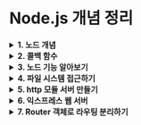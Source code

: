 # Node.js 개념 정리

<details>
<summary><strong>1. 노드 개념</strong></summary>

### 동시성(Blocking)과 비동기(Non-Blocking)
| 구분 | 설명 |
|---|---|
| **Blocking(동기)** | 대중 목욕탕처럼 앞사람이 끝날 때까지 다음 사람이 대기 |
| **Non-Blocking(비동기)** | 각자 자기 집에서 따로 샤워, 서로 기다리지 않음 |

- **논블로킹**: 이전 작업 완료 대기 없이 바로 다음 작업 수행
- **블로킹**: 이전 작업이 끝나야 다음 작업 수행 가능

--- 

### 자바 스크립트 런타임
- 노드는 자바스크립트 런타임이다
- 런타임은 특정 언어로 만든 프로그램을 실행 할 수 있는 환경을 뜻한다.;
- 노드는 자바스크립트 실행기라고 봐도 무방하다.

---

### 이벤트 기반
- 이벤트가 발생할 때 미리 지정해둔 작업을 수행하는 방식을 의미한다.
- 이벤트로는 클릭이나 네트워크  요청 등이 있을 수 있다.
- 이벤트 기반 시스템에서는 특정 이번트가 발생할 떄 무엇을 할지 미리 등록 해둬야 한다. 이를 **이벤트 리스터**에 **콜백**함수를 등록한다고 표현한다.
ex) 클릭 이벤트 리스너에 경고창을 띄우는 골백 함수를 등록해두면 클릭 이벤트가 발생할 때마다 콜백 함수가 실행돼 경고 창이 뜬다.

---

### 이벤트 루프
- 이벤트가 동시에 발생했을 때 어떤 순서로 콜백 함수를 호출할지를 이벤트 루프가 판단한다. 
- 노드는 자바스크립트 코드의 맨 위부터 한 줄씩 실행한다. 
- 함수를 호출 부분을 발견했다면 호출한 함수를 호출 스택에 넣는다.

---

## 스레드와 프로세스

### 싱글 스레드
- 노드는 하나의 스레드로 요청 처리
- 요청 → 처리 → 응답까지 한 스레드가 담당
- 동시 처리는 **비동기 + 이벤트 루프**로 해결

### 멀티 스레드
- 하나의 프로세스에서 여러 스레드 사용
- CPU 연산이 많은 경우 유리
- 스레드 동기화 이슈로 코딩 난이도 상승

### 멀티 프로세싱
- 독립적인 프로세스 여러 개 사용
- 각 프로세스는 메모리 공유 X
- 입출력 요청 많을 때 유리
- 동기화 이슈 적어 상대적으로 구현 쉬움

| 구분 | 설명 |
|---|---|
| **프로세스** | 운영체제 작업 단위. 메모리 공유 X |
| **스레드** | 프로세스 내 실행 흐름 단위. 메모리 공유 O |

---

## 서버로서의 Node.js

| 장점 | 설명 |
|---|---|
| 빠른 응답 | 실시간 채팅, 알림 서비스 적합 |
| 비동기 처리 | DB 조회, 파일 읽기 등에 강함 |

| 단점 | 설명 |
|---|---|
| CPU 연산 많을 때 | 이미지 변환, 대용량 데이터 가공 등 비효율적 |

---

## 변수 선언
| 키워드 | 특징 | 설명 |
|---|---|---|
| var | 함수 스코프 | 재선언 가능 / 호이스팅 문제 / 지양 |
| let | 블록 스코프 | 재할당 가능 |
| const | 블록 스코프 | 재할당 불가 / 기본값으로 사용 |

```javascript
var string1 = num1 + ' 더하기 ' + num2 + '는 \'' + result + '\'';
const string2 = `${num3} 더하기 ${num4}는 '${result2}'`;
```
---

## 함수 호이스팅

### 선언적 함수 - 호이스팅 O
```javascript
hello();

function hello() {
  console.log('Hello!');
}
```
### 함수 표현식 - 호이스팅 X (에러 발생)
```javascript

hello(); // TypeError

var hello = function() {
  console.log('Hello!');
};
```
---
</details>

<details>
<summary><strong>2. 콜백 함수</strong></summary>

### this와 콜백 함수에서의 우회
```javascript
var relationship1 = {
  name: 'zero',
  friends: ['nero', 'hero', 'xero'],
  logFriends: function () {
    var that = this;  // this 저장
    this.friends.forEach(function (friend) {
      console.log(that.name, friend);  // that으로 this 접근
    });
  },
};
relationship1.logFriends();
```

- this는 바로 앞 객체를 가리킴
- forEach 내부에서는 this가 달라지므로 that에 this를 저장해 해결
---

### 함수 저장과 호출 차이
```javascript
var candyMachine = {
  status: {
    name: 'node',
    count: 5,
  },
  getCandy: function () {
    this.status.count--;
    return this.status.count;
  },
};
var getCandy = candyMachine.getCandy;
var count = candyMachine.status.count;

console.log(getCandy); // 함수 자체 출력
console.log(count); // 5 출력

• getCandy: 함수 저장 (호출 아님)
• count: 값 직접 접근
```
---
### 클래스와 상속
```javascript
class Human {
  constructor(type = 'human') {
    this.type = type;
  }

  static isHuman(human) {
    return human instanceof Human;
  }

  static breathe() {
    alert('h-a-a-a-m');
  }
}

class Zero extends Human {
  constructor(type, firstName, lastName) {
    super(type);
    this.firstName = firstName;
    this.lastName = lastName;
  }

  sayName() {
    super.breathe();
    alert(`${this.firstName} ${this.lastName}`);
  }
}

const newZero = new Zero('human', 'Zero', 'Cho');
console.log(Human.isHuman(newZero)) // true
console.log(Human.breathe())
// console.log(newZero.sayName())
```
- super(): 부모 클래스 생성자 호출
- static: 클래스 메서드로 인스턴스 없이 호출 가능
- instanceof: 클래스 인스턴스 여부 확인
---
</details>

<details>
<summary><strong>3. 노드 기능 알아보기</strong></summary>

#### URL
- url 처리에는 크 두지 방식이 있다
하는 노드 버전 7에서 추된 WHATWG(웹 표준을 정하는 단체의 이름) 방식의 url이고, 다른 하나는 예전부터 노드에서 사용하던 url방식 요즘은 WHATWG만 사용
- url.format(객체): 분해되었다면 url 객체를 다시 원래 상태로 조립합니다.
- getAll(키): 키에 해당하는 모든 키 값을 가져옴
- get(키): 키에 해당하는 첫번째 값만 가져옴
- has(키): 해당 키가 있는지 없는지 검사함
- keys(키): searchParams의 모든 값을 반복기 객체로 가져옵니다.
- append(키, 값): 해당 키를 추가 합니다. 같은 키의 값이 있다면 유지하고 하나 더 추가 합니다.
- set(키, 값): append와 비슷하지만 같은 키의 값들을모두 지우고 새로 추가합니다.
- delete(키): 해당 키를 제거 합니다
- toString(): 조작한 searchParams 객체를 다시 문자열로 만든다. 이 문자열을 search에 대입하면 주소 객체에 반영

---

## DNS
- 주로 도메인을 통해 IP나 키타 DNS 정보를 얻고자 할 때 사용합니다.

## crypto
**단반향 암호화**
- 단방향 암호화란 복호화 할 수 없는 암호화 방식을 뜻합니다. 복호화는 암호화된 문자열을 원래 문자열로 되돌려 놓는 것을 의미합니다. 즉, 단방향 암호화는 한번 암호화화면 원래 문자열을 찾을 수 없습니다. 복호화 할 수 없으므로 암호화라고 표현하는 대신 **해시 함수** 라고 부리기도함

```javascript
const crypto = require('crypto');

console.log('base64:', crypto.createHash('sha512').update('비밀번호').digest('base64'));
console.log('hex:', crypto.createHash('sha512').update('비밀번호').digest('hex'));
console.log('base64:', crypto.createHash('sha512').update('다른 비밀번호').digest('base64'));
```
- createHash: 사용할 해쉬 알고리즘을 넣음
- update(문자열): 변환할 문자열을 넣습니다. 
- digest(인코딩): 인코딩할 알고리즘을 넣습니다.

- 현재는 주로 pdkdf2, bcrypt, scrypt라는 알고리즘으로 비밀번호를 암호화 한다. 노드에서는 pbkdf2를 자주 씀
pbkdf2는 간단히 말하면 기존 문자열에 salt라고 불리는 문자열을 붙인 후 해시 알고리즘을 반복해서 적용한다.

```javascript
const crypto = require('crypto');

crypto.randomBytes(64, (err, buf) => { //64바이트 길이의 랜덤한 문자열 생성 후 콜백함수 실행
  const salt = buf.toString('base64'); //base64로 인코딩
  console.log('salt:', salt);//salt값 출력
  crypto.pbkdf2('비밀번호', salt, 100000, 64, 'sha512', (err, key) => { //비밀번호, salt, 반복횟수, 출력바이트, 해시 알고리즘
    console.log('password:', key.toString('base64'));//비밀번호 출력
  });
});
```
- randomByte() 메서드로 64바이트 길이의 문자열을 만듭니다. 이것이 salt가 된다. 
pbkdf2() 메서드에는 순서대로 비밀번호, salt, 반복 횟수, 출력 바이트 해시 알고리즘을 인수로 넣는다.
예시에서는 10만번 반복해서 적용한다.

---

## 양방향 암호화
- 암호화된 문자열을 복호화 할 수 있으며, 키라는 것이 사용된다.
```javascript
const crypto = require('crypto'); // crypto 모듈 불러오기

const algorithm = 'aes-256-cbc'; // 사용할 알고리즘과 키, iv값 설정
const key = 'abcdefghijklmnopqrstuvwxyz123456'; // key는 32바이트여야 함
const iv = '1234567890123456'; // iv는 16바이트여야 함

const cipher = crypto.createCipheriv(algorithm, key, iv); // 암호화 생성
let result = cipher.update('암호화할 문장', 'utf8', 'base64');// 암호화할 문장과 인코딩, 출력 인코딩 설정
result += cipher.final('base64');// 출력 인코딩 설정
console.log('암호화:', result); // 암호화된 문장 출력

const decipher = crypto.createDecipheriv(algorithm, key, iv);// 복호화 생성
let result2 = decipher.update(result, 'base64', 'utf8'); // 복호화할 문장과 인코딩, 출력 인코딩 설정
result2 += decipher.final('utf8');// 출력 인코딩 설정
console.log('복호화:', result2);// 복호화된 문장 출력
```
---

## utill
- 유틸이라는 이름 처럼 각종 편의 기능을 모아둔 모듈. 계속 해서 API가 추가 되고 있으며, 가끔 deprecated되어 사아지는 경우도 있습니다.
- deprecated란 프로그래밍 용어로 중요도가 떨어져 더 이상 사용되지 않고 앞으로는 사라지게 될 것이라는 뜻
새로운 기능이 나와서 기존 기능보다 더 좋을때, 기존 기능을 디프리케이티드가 처리하곤 한다.
이전 사용자를 위해 기능을 제거하지는 않지만 곧 없앨 예정이므로 더 이상 사용하지 말라는 의미.

## worker_threads.js

`worker_threads` 모듈은 Node.js에서 멀티 스레딩을 지원하기 위해 사용됩니다. 이는 CPU 집약적인 작업을 메인 스레드와 분리하여 실행할 수 있게 해주어, 메인 스레드가 블로킹되지 않고 다른 작업을 계속 처리할 수 있도록 합니다. 이를 통해 Node.js 애플리케이션의 성능과 응답성을 향상시킬 수 있습니다.

첫 번째 코드 블록에서는 단일 워커 스레드를 생성하여 메인 스레드와 통신하는 예제를 보여줍니다. 메인 스레드는 워커 스레드를 생성하고, 워커 스레드로부터 메시지를 받거나 워커 스레드가 종료될 때 로그를 출력합니다. 워커 스레드는 메인 스레드로부터 메시지를 받고, 응답 메시지를 보낸 후 종료됩니다. 이 예제는 기본적인 메인 스레드와 워커 스레드 간의 메시지 통신을 이해하는 데 도움이 됩니다.

두 번째 코드 블록에서는 여러 워커 스레드를 생성하고 관리하는 예제를 보여줍니다. 메인 스레드는 `Set` 객체를 사용하여 여러 워커 스레드를 생성하고 관리합니다. 각 워커 스레드는 `workerData`를 통해 초기 데이터를 받아 작업을 수행합니다. 메인 스레드는 각 워커 스레드로부터 메시지를 받고, 모든 워커 스레드가 종료되면 'job done' 메시지를 출력합니다. 이 예제는 여러 워커 스레드를 효율적으로 관리하고, 각 워커 스레드가 독립적으로 작업을 수행하는 방법을 이해하는 데 도움이 됩니다.

이러한 `worker_threads` 모듈을 사용하면 Node.js 애플리케이션에서 멀티 스레딩을 구현하여 CPU 집약적인 작업을 효율적으로 처리할 수 있습니다. 이를 통해 애플리케이션의 성능을 최적화하고, 메인 스레드의 응답성을 유지할 수 있습니다.

```javascript
const {
  Worker, isMainThread, parentPort,
} = require('worker_threads');

if (isMainThread) { // 부모일 때 (메인 스레드)
  const worker = new Worker(__filename);
  worker.on('message', message => console.log('from worker', message));
  worker.on('exit', () => console.log('worker exit'));
  worker.postMessage('ping');
} else { // 워커일 때
  parentPort.on('message', (value) => {
    console.log('from parent', value);
    parentPort.postMessage('pong');
    parentPort.close();
  });
}
```

```javascript
const {
  Worker, isMainThread, parentPort, workerData,
} = require('worker_threads');

if (isMainThread) { // 부모일 때
  const threads = new Set(); // 워커 스레드를 관리할 Set 객체 생성
  threads.add(new Worker(__filename, { // 현재 파일을 워커 스레드로 실행
    workerData: { start: 1 }, // workerData로 데이터를 보냄
  }));
  threads.add(new Worker(__filename, { // 현재 파일을 워커 스레드로 실행
    workerData: { start: 2 }, // workerData로 데이터를 보냄
  }));
  for (let worker of threads) {
    worker.on('message', message => console.log('from worker', message)); // 워커 스레드로부터 메시지를 받음
    worker.on('exit', () => { // 워커 스레드가 종료되면
      threads.delete(worker);// Set 객체에서 삭제
      if (threads.size === 0) { // 모든 워커 스레드가 종료되면
        console.log('job done'); // 'job done' 출력
      }
    });
  }
} else { // 워커일 때 워커 스레드로부터 메시지를 받음
  const data = workerData; // workerData로 전달된 데이터를 가져옴
  parentPort.postMessage(data.start + 100); // 부모 스레드로 메시지를 보냄
}
```
---

## child_process
- 노드에서 다른 프로그램을 실행하고 싶거나 명령어를 수행하고 싶을 떄 사용하는 모듈.
이 모듈을 통해 다른 언어의 코드(예를 들면, 파이썬)를 실행하고 결과값을 받을 수 있습니다. 이름이 child_process(자식프로세스)인 이유는 현재 노드 프로세스 외에 새로운 프로세스를 띄워서 명령어를 수행하고 노드 프로세스에 결과를 알려 주기 떄문이다.
```javascript
const exec = require('child_process').exec;

const process = exec('dir');

process.stdout.on('data', function(data) {
  console.log(data.toString());
}); // 실행 결과

process.stderr.on('data', function(data) {
  console.error(data.toString());
}); // 실행 에러1
```
---

## 기타 모듈들
- async_hooks: 비동기 코드의 흐름을 추적할 수 있는 실험적인 모듈입니다.
- dgram: UDP와 관련된 작업을 할 때 사용합니다.
- net: http보아 로우 레벨인 TCP나 IPC 통신을 할 떄 사용합니다.

---
</details>


<details>
<summary><strong>4. 파일 시스템 접근하기 </strong></summary>

### 파일 시스템 접근하기
- fs 모듈은 파일 시스템에 접근하는 모듈 입니다. 즉 파일을 생성하거나 삭제하고, 읽거나 쓸 수 있습니다. 또한, 폴더도 만들거나 지울 수 있습니다. 웹 브라우저에서 자바스크립트를 사용할 때는 일부를 제외하고는 파일 시스템 접근이 금지되어 있으므로 노드 fs 모듈이 낯설 것이다.
```javascript
const fs = require('fs'); // 파일 시스템 모듈

fs.readFile('./readme.txt', (err, data) => { // 파일 읽기 메서드 readFile (비동기) / readFileSync (동기) 
  if (err) {  // 에러 발생 시 에러 로그 출력
    throw err;
  }
  console.log(data); // 파일 내용 출력 buffer 라는 이상한 것이 출력이 됨
  console.log(data.toString());// 파일 내용을 문자열로 출력 toString()을 이용해서 문자열로 출력 시킨다.
});

// 프로미스 버전
const fs = require('fs').promises; // 파일 시스템 모듈

fs.readFile('./readme.txt') // 파일 읽기 메서드 readFile 
  .then((data) => { // 성공 시 data 출력 / 실패 시 에러 출력
    console.log(data);
    console.log(data.toString()); // 파일 내용을 문자열로 출력
  })
  .catch((err) => {
    console.error(err);
  });

```
- readFile의 결과물은 **버퍼**라는 형식으로 제공된다. 버퍼는 사람이 읽을 수 있는 형식이 아니므로 **toString()**을 사용해 문자열로 변환했습니다.

```javascript
const fs = require('fs'); // 파일 시스템 모듈

fs.writeFile('./writeme.txt', '글이 입력됩니다', (err) => { // 파일 쓰기 메서드 writeFile (비동기) / writeFileSync (동기)
  if (err) {
    throw err;
  }
  fs.readFile('./writeme.txt', (err, data) => { // 파일 읽기 메서드 readFile (비동기)
    if (err) {
      throw err;
    }
    console.log(data.toString()); //  파일 내용 출력
  });
});
```
---

### 동기 메서드와 비공기 메서드
- setTimeout 같은 타이머와 process.nextTick 외에도, 노드는 대부분의 메서드를 비동기 방식으로 처리한다. 하지만 몇몇 메서드는 동기 방식으로도 사용할 수 있다. 특히 fs 모듈이 그러한 메서드를 많이 갖고 있다. 
```javascript
const fs = require('fs');

console.log('시작');
fs.readFile('./readme2.txt', (err, data) => {
  if (err) {
    throw err;
  }
  console.log('1번', data.toString());
});
fs.readFile('./readme2.txt', (err, data) => {
  if (err) {
    throw err;
  }
  console.log('2번', data.toString());
});
fs.readFile('./readme2.txt', (err, data) => {
  if (err) {
    throw err;
  }
  console.log('3번', data.toString());
});
console.log('끝');
// 비동기
const fs = require('fs');

console.log('시작');
let data = fs.readFileSync('./readme2.txt');
console.log('1번', data.toString());
data = fs.readFileSync('./readme2.txt');
console.log('2번', data.toString());
data = fs.readFileSync('./readme2.txt');
console.log('3번', data.toString());
console.log('끝');
```

## Sync 메서드의 문제점 정리

### 개념
`readFileSync` 같은 **Sync(동기) 메서드**는 코드 흐름을 이해하기는 쉽지만,  
**성능 측면에서 치명적인 단점**이 있습니다.

---

### 문제점 요약
- Sync 메서드는 **이전 작업이 끝나야만 다음 작업 진행** 가능
- 파일을 읽는 동안 메인 스레드는 대기 상태 (아무 일도 못함)
- 특히, 요청이 수백 개 이상 몰릴 경우 심각한 성능 저하 발생

---

### 비효율적인 이유
| 구분 | 설명 |
|---|---|
| 백그라운드 작업 | 파일 읽기 같은 I/O 작업은 보통 백그라운드에서 수행 |
| 메인 스레드 | 다음 작업을 못하고 백그라운드 작업 완료만 기다림 |
| 결과 | 메인 스레드가 놀고 있는 비효율 발생 (리소스 낭비) |

---

### 요점 정리
| 구분 | 동기(Sync) | 비동기(Async) |
|---|---|---|
| 작업 방식 | 완료될 때까지 대기 | 대기하지 않고 다음 작업 진행 |
| 성능 | 요청 몰릴 때 성능 저하 | 효율적으로 처리 가능 |
| 코드 난이도 | 쉬움 | 상대적으로 어려움 |
| 추천 상황 | 테스트/간단한 스크립트 | 실무 서비스/서버 개발 |

---

### 결론
> Sync 메서드는 흐름은 단순해서 배우기 쉽지만,  
> 실무 서비스에서는 성능 문제 때문에 거의 쓰지 않는다.  
> **Node.js의 강점은 비동기 처리이므로, 실무에서는 반드시 비동기 방식**을 추천!

---

### 추천 방법
| 상황 | 추천 메서드 |
|---|---|
| 파일 읽기 | `fs.readFile` (비동기) |
| DB 조회 | 비동기 쿼리 사용 |
| 네트워크 요청 | `axios`, `fetch` 등 비동기 요청 |

---

```javascript
const fs = require('fs').promises;

console.log('시작');

// readFile 메서드를 사용하여 'readme2.txt' 파일을 비동기적으로 읽음
fs.readFile('./readme2.txt')
  .then((data) => {
    // 첫 번째 파일 읽기가 완료되면 실행됨
    console.log('1번', data.toString());
    // 두 번째 파일 읽기를 시작하고, 그 결과를 다음 then 블록으로 전달
    return fs.readFile('./readme2.txt');
  })
  .then((data) => {
    // 두 번째 파일 읽기가 완료되면 실행됨
    console.log('2번', data.toString());
    // 세 번째 파일 읽기를 시작하고, 그 결과를 다음 then 블록으로 전달
    return fs.readFile('./readme2.txt');
  })
  .then((data) => {
    // 세 번째 파일 읽기가 완료되면 실행됨
    console.log('3번', data.toString());
    console.log('끝');
  })
  .catch((err) => {
    // 파일 읽기 중 에러가 발생하면 실행됨
    console.error(err);
  });
  ```
  ---

## 버퍼와 스트림 이해하기

### 버퍼(Buffer)란?
- **버퍼링**: 영상을 재생할 수 있을 만큼 데이터를 **모아두는 동작**
- 노드에서 파일을 읽을 때, 파일 크기만큼 메모리를 확보하고 데이터를 저장하는데,  
  이 저장된 데이터 덩어리가 **버퍼**다.

### 스트림(Stream)이란?
- 데이터를 **조각조각 나눠서 전송**하는 방식
- 예) 라이브 방송에서 방송인의 컴퓨터에서 시청자에게 영상 데이터를 실시간으로 전송하는 것

### 버퍼링 vs 스트리밍 비교
| 구분 | 설명 |
|---|---|
| 버퍼링 | 재생 전 데이터를 미리 모아둠 |
| 스트리밍 | 데이터를 실시간으로 조금씩 전송 |
| 관계 | 스트리밍 중에도 네트워크 속도가 느리면 버퍼링 발생 가능 |

---

###  노드에서의 버퍼와 스트림
| 작업 | 설명 |
|---|---|
| 파일 읽기 (`readFile`) | 파일 전체를 버퍼로 읽어 메모리에 저장 |
| 파일 스트리밍 (`createReadStream`) | 파일을 **조각** 단위로 읽어서 바로 처리 가능 |

---

### 스트림의 핵심 개념: 파이핑(Piping)
- 스트림끼리 연결하는 작업을 **파이핑**이라고 함
- 예) 파일을 읽는 스트림과 쓰는 스트림을 연결하면:
    - 읽으면서 바로 씀 (메모리 절약 + 빠른 처리)


```javascript
const fs = require('fs');

const readStream = fs.createReadStream('readme4.txt'); // 파일을 읽어오는 스트림 생성
const writeStream = fs.createWriteStream('writeme3.txt'); // 파일을 쓰는 스트림 생성
readStream.pipe(writeStream); // 파이핑

const zlibStream = zlib.createGzip(); // zlib 스트림 생성
```
- zlibStream: zlib 모듈도 제공하여 버퍼 데이터가 전달되다가 gzip 압축을 거친 후 압축 파일을 생성한다.
---

### 기타 fs 메서드 알아보기
```javascript
const fs = require('fs');
//fs.access(경로, 옵션, 콜백)
fs.access('./folder', fs.constants.F_OK | fs.constants.R_OK | fs.constants.W_OK, (err) => { // 폴더나 파일에 접근할 수 있는지 체크
  if (err) {
    if (err.code === 'ENOENT') {
      console.log('폴더 없음');
      //fs.mkdir (경로, 콜백)
      fs.mkdir('./folder', (err) => {  // 폴더 생성
        if (err) {
          throw err;
        }
        console.log('폴더 만들기 성공');
        //fs.open(경로, 옵션, 콜백)
        fs.open('./folder/file.js', 'w', (err, fd) => { // 파일 생성
          if (err) {
            throw err;
          }
          console.log('빈 파일 만들기 성공', fd);
          //fs.rename(기존 경로, 새 경로, 콜백)
          fs.rename('./folder/file.js', './folder/newfile.js', (err) => { //  파일 이름 바꾸기
            if (err) {
              throw err;
            }
            console.log('이름 바꾸기 성공');
          });
        });
      });
    } else {
      throw err;
    }
  } else {
    console.log('이미 폴더 있음');
  }
});

// 프로미스 버전

const fs = require('fs').promises;
const constants = require('fs').constants;

fs.access('./folder', constants.F_OK | constants.W_OK | constants.R_OK)
  .then(() => {
    return Promise.reject('이미 폴더 있음');
  })
  .catch((err) => {
    if (err.code === 'ENOENT') {
      console.log('폴더 없음');
      return fs.mkdir('./folder');
    }
    return Promise.reject(err);
  })
  .then(() => {
    console.log('폴더 만들기 성공');
    return fs.open('./folder/file.js', 'w');
  })
  .then((fd) => {
    console.log('빈 파일 만들기 성공', fd);
    return fs.rename('./folder/file.js', './folder/newfile.js');
  })
  .then(() => {
    console.log('이름 바꾸기 성공');
  })
  .catch((err) => {
    console.error(err);
  });

```
---

### 스레드 풀(Thread Pool) 정리

#### 개념
- Node.js의 **fs 모듈 비동기 메서드**들은 실제로 **백그라운드에서 실행**됨
- 백그라운드에서 작업한 후, 완료되면 메인 스레드에서 **콜백 함수**나 **프로미스의 then**을 실행

#### 핵심 포인트
- Node.js는 싱글 스레드지만, **백그라운드 작업은 스레드 풀**에서 처리
- **fs, crypto, zlib 같은 일부 모듈들은 내부적으로 스레드 풀을 사용**
- 덕분에 **여러 비동기 작업을 동시에 처리 가능**

#### 스레드 풀 흐름 정리
| 단계 | 설명 |
|---|---|
| 1 | fs 비동기 메서드 호출 |
| 2 | 백그라운드에서 스레드 풀에 작업 요청 |
| 3 | 스레드 풀에서 여러 작업을 동시에 수행 |
| 4 | 작업 완료 후, 메인 스레드로 결과 전달 (콜백 or then 실행) |

####  요점 정리
| 구분 | 설명 |
|---|---|
| 메인 스레드 | 요청 받고 응답하는 역할 (이벤트 루프 담당) |
| 스레드 풀 | 무거운 I/O 작업 처리 담당 |
| 지원 모듈 | fs, crypto, zlib 등 |
| 동시 처리 | 여러 작업을 동시에 백그라운드에서 처리 가능 |

#### 결론
> **Node.js는 메인 스레드는 하나지만, 백그라운드에서 스레드 풀이 여러 작업을 병렬로 처리하는 구조 덕분에 성능이 좋아진다.**

---

```javascript
const crypto = require('crypto');

const pass = 'pass'; // 비밀번호
const salt = 'salt'; // 솔트 값
const start = Date.now(); // 시작 시간 기록

// 첫 번째 비동기 pbkdf2 함수 호출
crypto.pbkdf2(pass, salt, 1000000, 128, 'sha512', () => {
  console.log('1:', Date.now() - start); // 작업 완료 시간 출력
});

// 두 번째 비동기 pbkdf2 함수 호출
crypto.pbkdf2(pass, salt, 1000000, 128, 'sha512', () => {
  console.log('2:', Date.now() - start); // 작업 완료 시간 출력
});

// 세 번째 비동기 pbkdf2 함수 호출
crypto.pbkdf2(pass, salt, 1000000, 128, 'sha512', () => {
  console.log('3:', Date.now() - start); // 작업 완료 시간 출력
});

// 네 번째 비동기 pbkdf2 함수 호출
crypto.pbkdf2(pass, salt, 1000000, 128, 'sha512', () => {
  console.log('4:', Date.now() - start); // 작업 완료 시간 출력
});

// 다섯 번째 비동기 pbkdf2 함수 호출
crypto.pbkdf2(pass, salt, 1000000, 128, 'sha512', () => {
  console.log('5:', Date.now() - start); // 작업 완료 시간 출력
});

// 여섯 번째 비동기 pbkdf2 함수 호출
crypto.pbkdf2(pass, salt, 1000000, 128, 'sha512', () => {
  console.log('6:', Date.now() - start); // 작업 완료 시간 출력
});

// 일곱 번째 비동기 pbkdf2 함수 호출
crypto.pbkdf2(pass, salt, 1000000, 128, 'sha512', () => {
  console.log('7:', Date.now() - start); // 작업 완료 시간 출력
});

// 여덟 번째 비동기 pbkdf2 함수 호출
crypto.pbkdf2(pass, salt, 1000000, 128, 'sha512', () => {
  console.log('8:', Date.now() - start); // 작업 완료 시간 출력
});
```
- UV_THREADPOOL_SIZE=1 이렇게 입력하면 순서대로 실행 됌

---
</details>

<details>
<summary><strong>5. http 모듈 서버 만들기 </strong></summary>

- 요청(Request): 클라이언트 -> 서버로 보내는 데이터 (ex. GET, POST 방식과 URL 정보 포함)
- 응답(Response): 서버 -> 클라이언트로 보내는 데이터(ex. HTML, JSON, 상태 코드 등)


```javascript
const http = require('http'); //  1. http 모듈을 require로 불러온다.

const server = http.createServer((req, res) => { // 2. http 모듈에는 createServer 메서드가 있다. 이 메서드는 인자로 요청에 대한 콜백 함수를 넣을 수 있다.
  res.writeHead(200, { 'Content-Type': 'text/html; charset=utf-8' });
  res.write('<h1>Hello Node!</h1>');
  res.end('<p>Hello Server!</p>');
});
server.listen(8080); // 3. listen 메서드에 포트와 호스트를 넣어 서버를 실행한다.

server.on('listening', () => {
  console.log('8080번 포트에서 서버 대기 중입니다!');
});
server.on('error', (error) => {
  console.error(error);
});
```
---

### REST & REST API 개념 정리

#### REST란?
- **REST (REpresentational State Transfer)**  
  - 서버의 자원을 정의하고, **자원에 대한 주소(URL)를 지정하는 방법**
  - 특정한 **약속**을 정해서, API를 일관된 방식으로 설계하는 방식

---

#### REST API 기본 규칙
 **자원(Resource)**  
   - 자원은 꼭 파일이 아니라, **서버가 제공하는 모든 데이터**를 의미
   - 예) 사용자 정보, 게시글, 댓글 등

 **RESTful URL**  
   - 주소(URL)는 의미를 명확히 전달하기 위해 **명사로 구성**
   - 예)
     - `/user` → 사용자 정보 관련 API
     - `/post` → 게시글 정보 관련 API

 **HTTP 요청 메서드**  
   - REST API에서는 **HTTP 메서드를 사용하여 행동을 표현**

---

#### RESTful API - HTTP 요청 메서드 정리

| 메서드 | 설명 | 데이터 포함 여부 |
|---|---|---|
| **GET** | 서버에서 자원을 조회 | ❌ (쿼리스트링 사용) |
| **POST** | 새로운 자원 생성 | ✅ 요청 본문(body)에 포함 |
| **PUT** | 기존 자원 전체 교체 | ✅ 요청 본문(body)에 포함 |
| **PATCH** | 기존 자원의 일부 수정 | ✅ 요청 본문(body)에 포함 |
| **DELETE** | 자원 삭제 | ❌ |
| **OPTIONS** | 요청 전에 통신 옵션 확인 | ❌ |

---

#### HTTP 요청 예시
| 요청 방식 | URL |
|---|---|---|
| `GET /user` | `/user` 자원의 데이터를 가져옴 (사용자 정보 조회) |
| `POST /user` | `/user` 자원에 새로운 사용자 추가 |
| `PUT /user/1` | `/user/1` 자원을 새로운 데이터로 **전체 변경** |
| `PATCH /user/1` | `/user/1` 자원의 일부만 변경 |
| `DELETE /user/1` | `/user/1` 자원을 삭제 |

---

#### RESTful API 설계 원칙
✔️ **URL은 명사를 사용해야 함** (`/getUser ❌ → /user

---

### https와 http2

##  https란?
`https` 모듈은 웹 서버에 **SSL 암호화**를 추가합니다.  
클라이언트가 서버에 GET이나 POST 요청을 보낼 때, 오가는 데이터를 암호화하여  
**중간에서 데이터가 가로채여도 내용을 확인할 수 없게 보호**하는 역할을 합니다.

---
### 쿠키와 세션
- 쿠키(Cookie)
- 클라이언트에 저장되는 데이터
-  서버가 응답시 `Set-Cookie`라는 헤더에 쿠키 정보를 담아 전송
-  이후 클라이언트는 같은 서버로 요청할 때마다 쿠키를 자동으로 요청 헤더(`cookie`)에 포함해 전송
-  **Key-Value** 형태로 저장(예:`name=sewon`)

- 세션(Session)
- 서버에 저장되는 데이터
- 클라이언트는 세션의 고유 식별자(`Session ID`)만 쿠키에 저장
- 세션 ID를 통해 서버에 해당 사용자에 데이터(세션 정보)를 조회
  
#### 쿠키 예제(단순 쿠키 설정)
- 클라이언트가 요청할 때마다 서버는 `req.headers.cookie`에서 쿠키를 확인하고 출력
- 응답 헤더에 `Set-Cookie`를 추가해 쿠키를 클라이언트에 저장
- 이후 클라이언트는 저장된 쿠키를 요청마다 함께 보내게 됌
```javascript
const http = require('http'); http.createServer((req, res) => {
  console.log(req.url, req.headers.cookie); //요청에 포함된 쿠키 출력
  res.writeHead(200, { 'Set-Cookie': 'mycookie=test' }); // Set-Cookie 응답 헤더
  res.end('Hello Cookie'); 
})

  .listen(8083, () ⇒ {
    console.log("8083번 포트에서 서버 대기 중 입니다.!");
  });
```
#### `parseCookies` 함수


### http 서버 예제
```javascript
const http = require('http');

http.createServer((req, res) => {
  res.writeHead(200, { 'Content-Type': 'text/html; charset=utf-8' });
  res.write('<h1>Hello Node!</h1>');
  res.end('<p>Hello Server!</p>');
})
.listen(8080, () => { 
  console.log('8080번 포트에서 서버 대기 중입니다!');
});
```
	•	http 모듈: 일반적인 **HTTP 서버 (80/8080 포트)**용
	•	http.createServer: 서버 생성
	•	req: 요청 객체
	•	res: 응답 객체
	•	res.writeHead: 응답 헤더 설정
	•	res.write, res.end: 응답 본문 작성
	•	포트번호: 8080 (주로 개발용)

###  https 서버 예제
```javascript
const https = require('https');
const fs = require('fs');

https.createServer({
  cert: fs.readFileSync('도메인 인증서 경로'),
  key: fs.readFileSync('도메인 비밀키 경로'),
  ca: [
    fs.readFileSync('상위 인증서 경로'),
    fs.readFileSync('상위 인증서 경로'),
  ],
}, (req, res) => {
  res.writeHead(200, { 'Content-Type': 'text/html; charset=utf-8' });
  res.write('<h1>Hello Node!</h1>');
  res.end('<p>Hello Server!</p>');
})
.listen(443, () => {
  console.log('443번 포트에서 서버 대기 중입니다!');
});
```

	•	https 모듈: **SSL 인증서를 사용하는 보안 서버 (443 포트)**용
	•	https.createServer: 보안 서버 생성
	•	인증서 관련 설정 필요:
	•	cert: 서버 인증서 파일
	•	key: 서버 비밀키 파일
	•	ca: 상위 인증기관 체인 인증서
	•	포트번호: 443 (https 기본 포트)


### http2 서버 예제
```javascript
const http2 = require('http2');
const fs = require('fs');

http2.createSecureServer({
  cert: fs.readFileSync('도메인 인증서 경로'),
  key: fs.readFileSync('도메인 비밀키 경로'),
  ca: [
    fs.readFileSync('상위 인증서 경로'),
    fs.readFileSync('상위 인증서 경로'),
  ],
}, (req, res) => {
  res.writeHead(200, { 'Content-Type': 'text/html; charset=utf-8' });
  res.write('<h1>Hello Node!</h1>');
  res.end('<p>Hello Server!</p>');
})
.listen(443, () => {
  console.log('443번 포트에서 서버 대기 중입니다!');
});
```

	•	http2 모듈: 최신 프로토콜인 HTTP/2 지원 서버 (빠른 속도 + 멀티플렉싱)
	•	인증서 설정은 https와 거의 동일
	•	포트번호: 443 (https와 같지만, 프로토콜이 다름)


### HTTP/1.1 특징
| 항목 | 설명 |
|---|---|
| 요청 처리 방식 | **직렬 처리 (Sequential Processing)** |
| 요청 개수 | **한 번에 하나만 요청 가능** |
| 연결 방식 | 요청마다 새로운 연결을 맺거나, `keep-alive`로 재사용 |
| 성능 | 여러 요청을 처리할 때 병목 현상 발생 가능 (Head-of-line Blocking) |
| 헤더 | 요청마다 동일한 헤더 계속 전송 (비효율적) |

---

### HTTP/2 특징
| 항목 | 설명 |
|---|---|
| 요청 처리 방식 | **병렬 처리 (Multiplexing)** |
| 요청 개수 | **한 번에 여러 요청 동시 처리 가능** |
| 연결 방식 | 하나의 연결로 여러 스트림 처리 (Connection Reuse) |
| 성능 | 더 빠른 응답과 효율적인 리소스 전송 |
| 헤더 | **헤더 압축 (HPACK)**으로 중복 제거 및 전송 최적화 |

---

### 한눈에 비교표
| 구분 | HTTP/1.1 | HTTP/2 |
|---|---|---|
| 요청 방식 | 하나씩 순서대로 | 동시에 여러 요청 가능 |
| 연결 재사용 | 가능 (keep-alive) | 하나의 연결에서 여러 스트림 동시 처리 |
| 성능 | 병목 발생 가능 | 훨씬 빠르고 효율적 |
| 헤더 관리 | 요청마다 중복 전송 | HPACK으로 헤더 압축 |
| 지원 현황 | 현재도 많이 사용 | 최신 서비스들은 적극 사용 중 |

---

### Node.js와 HTTP/2
- Node.js에서는 `http2` 모듈이 HTTP/2를 지원
- 기존 `https`는 HTTP/1.1 기반 보안 서버
- `http2`는 **SSL 필수 + 최신 프로토콜 적용**이라는 차이점

---

### 요점 정리
| 프로토콜 | 설명 |
|---|---|
| `http` | 암호화 없는 일반 서버 (HTTP/1.1) |
| `https` | 암호화된 보안 서버 (HTTP/1.1) |
| `http2` | 암호화 + 병렬 처리되는 최신 HTTP/2 서버 |

---

### 비유로 이해하기
| 구분 | 비유 |
|---|---|
| HTTP/1.1 | 편의점에서 물건 하나씩 따로 계산 |
| HTTP/2 | 장바구니에 물건 한꺼번에 담고 계산 (병렬 처리) |

---

### 핵심 요약
**HTTP/2는 요청과 응답을 더 효율적으로 관리하여, 기존 HTTP/1.1보다 훨씬 빠르고 최적화된 최신 프로토콜이다. Node.js에서는 `http2` 모듈로 쉽게 구현 가능하며, SSL은 필수이다.**

---

#### cluster
- 기본적으로 싱글 프로세스로 동작하는 노드가 CPU 코어를 모두 사용할 수 있게 해주는 모듈.
- 포트를 공유하는 노드 프로세스를 여러 개 둘 수도 있어, 요청이 많이 들어왔을 때 병렬로 실행된 서버의 개수만큼 요청이 분산되게 할 수 있다.
---

</details>

<details>
<summary><strong>6. 익스프레스 웹 서버</strong></summary>

### Express 미들웨어 & Multer 정리

아래는 미들웨어와 Multer에 대한 개념과 설명을
깔끔하게 마크다운으로 정리한 버전이야.
바로 복사해서 README.md나 노트 정리할 때 써도 돼.

---

### 미들웨어 (Middleware)

#### 미들웨어란?
- **요청(Request)과 응답(Response) 사이에서 동작하는 함수**.
- 요청을 가로채 필요한 작업을 수행하고, 다음 미들웨어로 넘기거나 응답을 보냄.

---

#### 미들웨어 함수 구조
```javascript
function middleware(req, res, next) {
    // 요청과 응답 사이에서 할 일 처리
    next(); // 다음 미들웨어로 넘어가기
}
```

#### 미들웨어 종류

| 종류 | 설명 | 예시 |
|---|---|---|
| 전역 미들웨어 | 모든 요청에 실행 | `app.use()` |
| 라우터 미들웨어 | 특정 경로에서만 실행 | `app.get('/path', 미들웨어)` |
| 에러 처리 미들웨어 | 에러 발생 시 실행 | `app.use((err, req, res, next) => {...})` |


#### 주요 미들웨어 예시

| 미들웨어 | 설명 |
|---|---|
| morgan | 요청 로그 출력 |
| express.json() | JSON 본문 파싱 |
| express.urlencoded() | Form 데이터 파싱 |
| cookie-parser | 쿠키 파싱 |
| express.static() | 정적 파일 제공 |
| multer | 파일 업로드 처리 |

---

### 미들웨어 종류

| 종류 | 설명 | 예시 |
|---|---|---|
| 전역 미들웨어 | 모든 요청에 실행 | `app.use()` |
| 라우터 미들웨어 | 특정 경로에서만 실행 | `app.get('/path', 미들웨어)` |
| 에러 처리 미들웨어 | 에러 발생 시 실행 | `app.use((err, req, res, next) => {...})` |

---

#### 미들웨어 동작 흐름

요청 → 전역 미들웨어 → 라우터 미들웨어 → 응답
↑
에러 발생 시 에러 처리 미들웨어 호출

---

#### 주요 미들웨어 예시

| 미들웨어 | 설명 |
|---|---|
| morgan | 요청 로그 출력 |
| express.json() | JSON 본문 파싱 |
| express.urlencoded() | Form 데이터 파싱 |
| cookie-parser | 쿠키 파싱 |
| express.static() | 정적 파일 제공 |
| multer | 파일 업로드 처리 |

---

### Multer (파일 업로드 미들웨어)

####  Multer란?
- Express 전용 파일 업로드 미들웨어
- 요청 본문에 포함된 파일 데이터를 해석하고, 지정된 경로에 저장

---

####  기본 사용법
```javascript
const multer = require('multer');
const upload = multer({ dest: 'uploads/' });

app.post('/upload', upload.single('image'), (req, res) => {
    console.log(req.file); // 업로드된 파일 정보
    res.send('업로드 완료');
});
```

---

#### 저장 방식 설정 (diskStorage)
	•	파일명, 저장 폴더 직접 제어 가능
```javascript

const storage = multer.diskStorage({
    destination(req, file, cb) {
        cb(null, 'uploads/');
    },
    filename(req, file, cb) {
        const ext = path.extname(file.originalname);
        cb(null, Date.now() + ext); // 파일명: 현재시간 + 확장자
    }
});
const upload = multer({ storage });
```
---

####  Multer 주요 메서드

| 메서드 | 설명 | 저장 위치 |
|---|---|---|
| single() | 한 개 파일 업로드 | req.file |
| array() | 여러 개 파일 (같은 name) | req.files |
| fields() | 여러 개 파일 (다른 name) | req.files.필드명 |
| none() | 파일 없이 데이터만 받기 | req.body |

---

####  Multer 흐름 요약

| 단계 | 설명 |
|---|---|
| 요청 | 클라이언트가 파일 업로드 요청 전송 |
| multer 처리 | 파일 파싱 후 지정 폴더에 저장 |
| 라우터 처리 | req.file 또는 req.files에서 파일 정보 사용 |

---

####  정리 요점

| 구분 | 설명 |
|---|---|
| 미들웨어 | 요청과 응답 사이에서 동작 |
| multer | 파일 업로드 전용 미들웨어 |
| 전역 미들웨어 | 모든 요청에서 동작 |
| 라우터 미들웨어 | 특정 경로에서 동작 |
| 에러 미들웨어 | 에러 발생 시 동작 |

---

#### 결론
	•	미들웨어는 요청과 응답 흐름을 제어하는 필수 구성요소
	•	Multer는 파일 업로드를 다룰 때 필수 미들웨어
	•	파일 저장 방식, 업로드 용량 제한, 업로드 필드명 등을 모두 커스터마이징 가능

---

```javascript
const dotenv = require('dotenv');  // 환경변수 파일(.env)을 로드하는 모듈 불러오기
dotenv.config();                    // .env 파일 읽어서 process.env에 넣기

const express = require('express');  // 익스프레스 모듈 불러오기
const path = require('path');        // 경로 관련 모듈 불러오기
const morgan = require('morgan');    // 요청 로그 남기는 모듈 불러오기
const cookieParser = require('cookie-parser');  // 쿠키 파싱 미들웨어 불러오기
const session = require('express-session');     // 세션 관리 미들웨어 불러오기
const multer = require('multer');    // 파일 업로드 처리 미들웨어 불러오기
const fs = require('fs');            // 파일시스템 모듈 불러오기
const { v4: uuidv4 } = require('uuid');  // uuid 모듈에서 v4 메서드 불러오기 (파일명 랜덤화에 사용)

const app = express();  // 익스프레스 애플리케이션 생성

app.set('port', process.env.PORT || 3000);  // 사용할 포트 설정 (환경변수 없으면 3000 사용)

const upload = multer({  // multer 설정 시작
  storage: multer.diskStorage({  // 파일 저장 방식 설정 (디스크에 저장)
    destination(req, file, done) {  // 저장 경로 설정
      const uploadPath = path.join(__dirname, 'uploads');  // 현재 폴더 밑에 uploads 폴더 지정
      if (!fs.existsSync(uploadPath)) {  // uploads 폴더 없으면 생성
        fs.mkdirSync(uploadPath);
      }
      done(null, uploadPath);  // 실제 저장 경로 지정
    },
    filename(req, file, done) {  // 저장할 파일명 설정
      const ext = path.extname(file.originalname);  // 원본 파일의 확장자 추출
      done(null, `${uuidv4()}${ext}`);  // 파일명은 랜덤 UUID + 원래 확장자
    },
  }),
  limits: { fileSize: 10 * 1024 * 1024 },  // 파일 크기 제한 (10MB)
});

// 미들웨어 설정
app.use(morgan('dev'));  // 요청 로그 출력 (개발용 설정)
app.use('/', express.static(path.join(__dirname, 'public')));  // 정적 파일 제공(public 폴더)
app.use(express.json());  // 요청 본문(json) 파싱
app.use(express.urlencoded({ extended: false }));  // 요청 본문(form-urlencoded) 파싱
app.use(cookieParser(process.env.COOKIE_SECRET));  // 쿠키 파싱 및 서명 처리
app.use(session({  // 세션 설정
  resave: false,  // 요청이 왔을 때 세션에 수정사항이 없어도 다시 저장할지 여부
  saveUninitialized: false,  // 세션이 필요하기 전까지는 세션을 구동하지 않음
  secret: process.env.COOKIE_SECRET,  // 쿠키 암호화 키 (env에서 불러옴)
  cookie: { 
    httpOnly: true,  // 자바스크립트에서 쿠키 접근 금지
    secure: false,   // https가 아닌 환경에서도 사용
  },
  name: 'session-cookie',  // 세션 쿠키 이름 지정
}));

// 업로드 화면 라우터
app.get('/upload', (req, res) => {
  res.sendFile(path.join(__dirname, 'multipart.html'));  // 파일 업로드 폼 제공
});

// 파일 업로드 처리 라우터
app.post('/upload', upload.fields([
  { name: 'image1', maxCount: 1 },  // image1은 1개만
  { name: 'image2', maxCount: 1 },  // image2도 1개만
]), (req, res) => {
  console.log(req.files.image1);  // 업로드된 image1 파일 정보 출력
  console.log(req.files.image2);  // 업로드된 image2 파일 정보 출력
  console.log(req.body.title);    // 함께 전송된 제목 데이터 출력
  res.send('ok');  // 업로드 완료 응답
});

// 모든 요청에서 실행되는 공통 미들웨어
app.use((req, res, next) => {
  console.log('모든 요청에 다 실행됩니다.');  // 모든 요청마다 로그 출력
  next();  // 다음 미들웨어로 이동
});

// 메인 페이지 요청 처리 라우터
app.get('/', (req, res) => {
  console.log('GET / 요청에서만 실행됩니다.');  // 로그 출력
  res.sendFile(path.join(__dirname, 'index.html'));  // 메인 페이지 파일 제공
});

// 에러 처리 미들웨어
app.use((err, req, res, next) => {
  console.error(err);  // 에러 로그 출력
  res.status(500).send(err.message);  // 500 에러 응답
});

// 서버 실행
app.listen(app.get('port'), () => {
  console.log(app.get('port'), '번 포트에서 대기 중');  // 서버 시작 로그
});
```
---
</details>

<details>
<summary><strong>7. Router 객체로 라우팅 분리하기</strong></summary>

### 시퀄라이즈

- npm i express morgan nunjucks sequelize sequelize-cli mysql2
- npm i -D nodemon
- npx sequelize init

### Learn Sequelize

## 프로젝트 구조
```
learn-sequelize/
├── config/
│   └── config.json : DB 접속 정보
├── migrations/
├── models/
│   ├── index.js : config.json + users.js + comments.js
│   ├── users.js : users 테이블 매핑
│   └── comments.js : comments 테이블 매핑
├── node_modules/
├── public/
│   └── sequelize.js : 프론트 동작 매핑
│       ├── axios.get('/users') : 사용자 리스트
│       ├── axios.get(`/users/${id}/comments`) : 사용자가 입력한 댓글 리스트
│       ├── axios.patch(`/comments/${comment.id}`, { comment: newComment }) : 댓글 수정
│       ├── axios.delete(`/comments/${comment.id}`) : 댓글 삭제
│       └── axios.post('/users', { name, age, married }) : 사용자 등록
│       └── axios.post('/comments', { id, comment }) : 댓글 등록
├── routes/
│   ├── index.js : 
│   │   └── / : User.findAll() : 유저 정보를 모두 가져와서 랜더링
│   ├── users.js : 
│   │   ├── /users : 
│   │   │   ├── GET : User.findAll() : 유저 정보를 모두 가져와서 랜더링
│   │   │   └── POST : User.create() : 유저 정보 입력
│   │   └── /users/:id/comments : 댓글 정보를 모두 가져오면서 사용자 정보도 함께 가져옴
│   │       └── Comment.findAll({
│   │             include: {
│   │               model: User,
│   │               where: { id: req.params.id },
│   │             },
│   │           })
│   ├── comments.js : 
│   │   ├── /comments : Comment.create() : 댓글 입력
│   │   └── /comments/:id : 
│   │       ├── PATCH : Comment.update() : 댓글 수정
│   │       └── DELETE : Comment.destroy() : 댓글 삭제
├── seeders/
├── views/
│   ├── error.html
│   └── sequelize.html
├── app.js
├── package-lock.json
└── package.json
```

## 설치 및 초기화

```sh
npm i express morgan nunjucks sequelize sequelize-cli mysql2
npm i -D nodemon
npx sequelize init
```

## 설명

### config
- `config.json`: 데이터베이스 접속 정보

### models
- `index.js`: config.json + users.js + comments.js
- `users.js`: users 테이블 매핑
- `comments.js`: comments 테이블 매핑

### public
- `sequelize.js`: 프론트 동작 매핑
  - `axios.get('/users')`: 사용자 리스트
  - `axios.get(`/users/${id}/comments`)`: 사용자가 입력한 댓글 리스트
  - `axios.patch(`/comments/${comment.id}`, { comment: newComment })`: 댓글 수정
  - `axios.delete(`/comments/${comment.id}`)`: 댓글 삭제
  - `axios.post('/users', { name, age, married })`: 사용자 등록
  - `axios.post('/comments', { id, comment })`: 댓글 등록

### routes
- `index.js`: 
  - `/`: User.findAll() : 유저 정보를 모두 가져와서 랜더링
- `users.js`: 
  - `/users`: 
    - `GET`: User.findAll() : 유저 정보를 모두 가져와서 랜더링
    - `POST`: User.create() : 유저 정보 입력
  - `/users/:id/comments`: 댓글 정보를 모두 가져오면서 사용자 정보도 함께 가져옴
    - `Comment.findAll({
        include: {
          model: User,
          where: { id: req.params.id },
        },
      })`
- `comments.js`: 
  - `/comments`: Comment.create() : 댓글 입력
  - `/comments/:id`: 
    - `PATCH`: Comment.update() : 댓글 수정
    - `DELETE`: Comment.destroy() : 댓글 삭제

### views
- `error.html`
- `sequelize.html`

### 기타 파일
- `app.js`
- `package-lock.json`
- `package.json`


```javascript
const express = require("express"); // Express 모듈을 가져옴
const cookieParser = require("cookie-parser"); // 쿠키 파싱 미들웨어를 가져옴
const morgan = require("morgan"); // HTTP 요청 로깅 미들웨어를 가져옴
const path = require("path"); // 파일 및 디렉토리 경로 관련 유틸리티를 가져옴
const session = require("express-session"); // 세션 관리 미들웨어를 가져옴
const nunjucks = require("nunjucks"); // 템플릿 엔진 Nunjucks를 가져옴
const dotenv = require("dotenv"); // 환경 변수 관리 모듈을 가져옴

dotenv.config(); // .env 파일에 정의된 환경 변수를 로드
const pageRouter = require("./routes/page"); // 페이지 라우터를 가져옴

const app = express(); // Express 애플리케이션 생성
app.set("port", process.env.PORT || 8001); // 포트 설정, 환경 변수에 PORT가 설정되어 있지 않으면 8001번 포트를 사용
app.set("view engine", "html"); // 뷰 엔진을 'html'로 설정
nunjucks.configure("views", {
  express: app, // Express 애플리케이션을 Nunjucks에 연결
  watch: true, // 템플릿 파일 변경 시 자동으로 다시 로드
});
app.use(morgan("dev")); // HTTP 요청 로깅 미들웨어 설정 (개발 모드)
app.use(express.static(path.join(__dirname, "public"))); // 정적 파일 제공 미들웨어 설정
app.use(express.json()); // JSON 요청 본문을 파싱하는 미들웨어 설정
app.use(express.urlencoded({ extended: false })); // URL-encoded 요청 본문을 파싱하는 미들웨어 설정
app.use(cookieParser(process.env.COOKIE_SECRET)); // 쿠키 파싱 및 서명 처리 미들웨어 설정
app.use(
  session({
    resave: false, // 세션이 수정되지 않아도 다시 저장할지 여부
    saveUninitialized: false, // 초기화되지 않은 세션을 저장할지 여부
    secret: process.env.COOKIE_SECRET, // 세션 암호화에 사용할 비밀 키
    cookie: {
      httpOnly: true, // 클라이언트에서 쿠키를 수정할 수 없도록 설정
    },
  })
);

app.use("/", pageRouter); // 페이지 라우터를 사용하여 루트 경로에 대한 요청을 처리

app.use((req, res, next) => {
  const error = new Error(`${req.method} ${req.url} 라우터가 없습니다.`); // 요청한 라우터가 없을 때 에러 생성
  error.status = 404; // 에러 상태 코드를 404로 설정
  next(error); // 다음 미들웨어로 에러 전달
});
```

1. **`express`**: Express 애플리케이션을 생성하고 설정합니다.
2. **`cookieParser`**: 쿠키를 파싱하고 서명 처리하는 미들웨어입니다.
3. **`morgan`**: HTTP 요청을 로깅하는 미들웨어입니다. 개발 모드(`dev`)로 설정되어 있습니다.
4. **`path`**: 파일 및 디렉토리 경로 관련 유틸리티를 제공합니다.
5. **`session`**: 세션을 관리하는 미들웨어입니다. 세션을 암호화하고, 클라이언트에서 수정할 수 없도록 설정합니다.
6. **`nunjucks`**: 템플릿 엔진으로, 템플릿 파일을 렌더링합니다.
7. **`dotenv`**: 환경 변수를 관리하는 모듈로, `.env` 파일에 정의된 환경 변수를 로드합니다.
8. **`pageRouter`**: 페이지 라우터로, 루트 경로(`/`)에 대한 요청을 처리합니다.
9. **`express.static`**: 정적 파일을 제공하는 미들웨어입니다. `public` 디렉토리의 파일을 제공합니다.
10. **`express.json`**: JSON 요청 본문을 파싱하는 미들웨어입니다.
11. **`express.urlencoded`**: URL-encoded 요청 본문을 파싱하는 미들웨어입니다.
12. **`cookieParser`**: 쿠키를 파싱하고 서명 처리하는 미들웨어입니다.
13. **`session`**: 세션을 관리하는 미들웨어입니다.
14. **404 에러 처리 미들웨어**: 요청한 라우터가 없을 때 404 에러를 생성하고 처리합니다.
이 세 개의 파일은 Express 애플리케이션에서 서로 연동되어 동작합니다. 동작 순서는 다음과 같습니다:

1. **서버 시작 (`app.js`)**
   - `app.js` 파일이 실행되면서 Express 애플리케이션이 생성되고 설정됩니다.
   - 포트 설정, 뷰 엔진 설정, 미들웨어 설정 등이 이루어집니다.
   - `app.use("/", pageRouter);`를 통해 루트 경로에 대한 요청을 `pageRouter`로 위임합니다.
   - 서버가 설정된 포트에서 대기 상태로 들어갑니다.

2. **라우터 설정 (`routes/page.js`)**
   - `pageRouter`는 page.js 파일에서 정의된 라우터입니다.
   - 모든 요청에 대해 공통적으로 실행되는 미들웨어가 설정됩니다.
   - 특정 경로 (`/profile`, `/join`, `/`)에 대한 GET 요청이 들어오면 각각 `renderProfile`, `renderJoin`, `renderMain` 함수가 호출됩니다.

3. **컨트롤러 함수 실행 (`controllers/page.js`)**
   - page.js 파일에서 호출된 `renderProfile`, `renderJoin`, `renderMain` 함수는 page.js 파일에서 정의된 함수들입니다.
   - 각 함수는 요청에 따라 적절한 뷰를 렌더링하고 응답을 반환합니다.

### 예시 요청 흐름

1. **클라이언트가 `/profile` 경로로 GET 요청을 보냅니다.**
   - `app.js`에서 이 요청을 `pageRouter`로 위임합니다.
   - page.js에서 `/profile` 경로에 대한 GET 요청을 처리하는 `router.get('/profile', renderProfile);`가 실행됩니다.
   - `renderProfile` 함수가 page.js에서 호출되어 `profile` 뷰를 렌더링하고 응답을 반환합니다.

2. **클라이언트가 `/join` 경로로 GET 요청을 보냅니다.**
   - `app.js`에서 이 요청을 `pageRouter`로 위임합니다.
   - page.js에서 `/join` 경로에 대한 GET 요청을 처리하는 `router.get('/join', renderJoin);`가 실행됩니다.
   - `renderJoin` 함수가 page.js에서 호출되어 `join` 뷰를 렌더링하고 응답을 반환합니다.

3. **클라이언트가 `/` 경로로 GET 요청을 보냅니다.**
   - `app.js`에서 이 요청을 `pageRouter`로 위임합니다.
   - page.js에서 `/` 경로에 대한 GET 요청을 처리하는 `router.get('/', renderMain);`가 실행됩니다.
   - `renderMain` 함수가 page.js에서 호출되어 `main` 뷰를 렌더링하여 응답합니다. 여기서 `twits` 배열은 뷰에 전달됩니다.

따라서, `req`는 클라이언트의 요청 정보를 담고 있고, `res`는 서버의 응답을 구성하여 클라이언트로 보내는 역할을 합니다.

</details>



